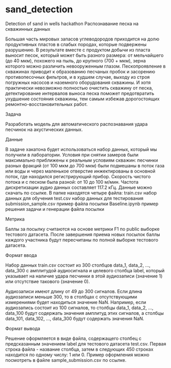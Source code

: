 # sand_detection
Detection of sand in wells hackathon Распознавание песка на скважинных данных 

Большая часть мировых запасов углеводородов приходится на долю продуктивных пластов в слабых породах, которые подвержены разрушению. В результате вместе с продуктом добычи из пласта выносит песок, который может быть разного размера: от мельчайшего (до 40 мкм), похожего на пыль, до крупного (700 + мкм), зерна которого можно различить невооруженным глазом. Пескопроявление в скважинах приводит к образованию песчаных пробок и засорению противопесочных фильтров, и в худшем случае, выходу из строя погружных насосов и наземного оборудования скважины. И хотя практически невозможно полностью очистить скважину от песка, детектирование интервалов выноса песка поможет предотвратить ухудшение состояния скважины, тем самым избежав дорогостоящих ремонтно-восстановительных работ.

Задача 

Разработать модель для автоматического распознавания удара песчинок на акустических данных. 

Данные

В задаче хакатона будет использоваться набор данных, который мы получили в лаборатории. Условия при снятии замеров были максимально приближены к реальным условиям скважин: песчинки разных фракций (от 100 мкм до 700 мкм) были подмешаны в поток газа или воды и через маленькое отверстие инжектированы в основной поток, где находился регистрирующий прибор. Скорость чистого потока и с песком была разной: от 10 до 100 м/мин. Частота дискретизации аудио данных составляет 117.2 кГц. Данные можно скачать по ссылке. В папке находятся четыре файла:
train.csv набор данных для обучения 
test.csv набор данных для тестирования 
submission_sample.csv пример файла посылки 
Baseline.ipynb пример решения задачи и генерации файла посылки 

Метрика

Баллы за посылку считаются на основе метрики F1 по public выборке тестового датасета. После завершения приема новых посылок баллы каждого участника будут пересчитаны по полной выборке тестового датасета. 

Формат ввода

Набор данных train.csv состоит из 300 столбцов data_1, data_2, ..., data_300 с амплитудой аудиосигнала и целевого столбца label, который указывает на наличие удара песчинки в этой аудиозаписи (значение 1) или отсутствие такового (значение 0). 

Аудиозаписи имеют длину от 49 до 300 сигналов. Если длина аудиозаписи меньше 300, то в столбцах с отсутствующими измерениями будет находиться значение NaN. Например, если аудиозапись состоит из 100 сигналов, то столбцы data_1, data_2, ..., data_100 будут содержать значения амплитуд этих сигналов, а столбцы data_101, data_102, ..., data_300 будут содержать значения NaN. 

Формат вывода

Решение оформляется в виде файла, содержащего столбец с предсказанным значением label для тестового датасета test.csv. Первая строка файла - название столбца, затем в следующих 450 строках находится по одному числу: 1 или 0. Пример оформления можно посмотреть в файле sample_submission.csv по ссылке.
